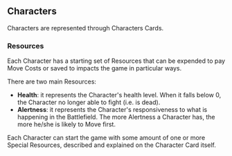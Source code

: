 ## Characters

Characters are represented through Characters Cards. 

### Resources

Each Character has a starting set of Resources that can be expended to pay Move Costs or saved to impacts the game in particular ways. 

There are two main Resources:

- **Health**: it represents the Character's health level. When it falls below 0, the Character no longer able to fight (i.e. is dead).
- **Alertness**: it represents the Character's responsiveness to what is happening in the Battlefield. The more Alertness a Character has, the more he/she is likely to Move first.

Each Character can start the game with some amount of one or more Special Resources, described and explained on the Character Card itself.